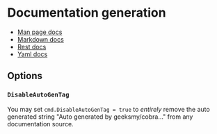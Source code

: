 # Documentation generation

- [Man page docs](./man_docs.md)
- [Markdown docs](./md_docs.md)
- [Rest docs](./rest_docs.md)
- [Yaml docs](./yaml_docs.md)

## Options
### `DisableAutoGenTag`
You may set `cmd.DisableAutoGenTag = true`
to _entirely_ remove the auto generated string "Auto generated by geeksmy/cobra..."
from any documentation source.

